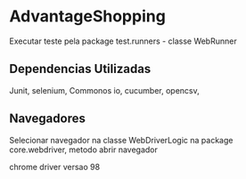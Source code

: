 # AdvantageShopping

Executar teste pela package test.runners - classe WebRunner

## Dependencias Utilizadas

Junit,
selenium,
Commonos io,
cucumber,
opencsv,

## Navegadores
Selecionar navegador na classe WebDriverLogic na package core.webdriver, metodo abrir navegador

chrome driver versao 98

